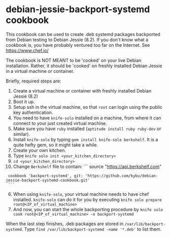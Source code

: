 debian-jessie-backport-systemd cookbook
=======================================

This cookbook can be used to create .deb systemd packages backported from Debian testing to Debian Jessie (8.2). If you don't know what a cookbook is, you have probably ventured too far on the Internet. See https://www.chef.io/

The cookbook is NOT MEANT to be 'cooked' on your live Debian installation. Rather, it should be 'cooked' on freshly installed Debian Jessie in a virtual machine or container.

Briefly, required steps are:
 1. Create a virtual machine or container with freshly installed Debian Jessie (8.2)
 2. Boot it up.
 3. Setup ssh in the virtual machine, so that `root` can login using the public key authentication.
 4. You need to have `knife-solo` installed on a machine, from where it can connect to your just created virtual machine.
   1. Make sure you have `ruby` installed (`aptitude install ruby ruby-dev` or similar).
   2. Install `knife-solo` by typing `gem install knife-solo berkshelf`. It is a quite hefty gem, so it might take a while.
 5. Create your own kitchen.
   1. Type `knife solo init <your_kitchen_directory>`
   2. `cd <your_kitchen_directory>`
   3. Change `Berkshelf` file to contain:
     ```
     source "https://api.berkshelf.com"

     cookbook 'backport-systemd', git: 'https://github.com/kybu/debian-jessie-backport-systemd-cookbook.git'
     ```     
 6. When using `knife-solo`, your virtual machine needs to have chef installed. `knife-solo` can do it for you by executing `knife solo prepare root@<IP_of_virtual_machine>`
 7. And now, you can start the whole backporting procedure by `knife solo cook root@<IP_of_virtual_machine> -o backport-systemd`

When the last step finishes, .deb packages are stored in `/var/lib/backport-systemd`. Type `find /var/lib/backport-systemd -name '*.deb'` to list them.
